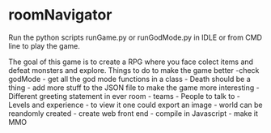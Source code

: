 # roomNavigator
Run the python scripts runGame.py or runGodMode.py in IDLE or from CMD line to play the game.

The goal of this game is to create a RPG where you face colect items and defeat monsters and explore.
Things to do to make the game better
    -check godMode
    - get all the god mode functions in a class
    - Death should be a thing
    - add more stuff to the JSON file to make the game more interesting
    - Different greeting statement in ever room
    - teams
    - People to talk to
    - Levels and experience
    - to view it one could export an image
    - world can be reandomly created
    - create web front end
    - compile in  Javascript
    - make it MMO
